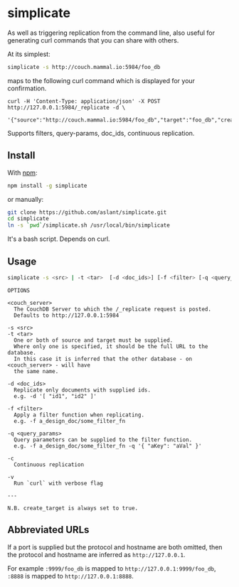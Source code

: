 # simplicate

As well as triggering replication from the command line, also useful for generating
curl commands that you can share with others.

At its simplest:

```bash
simplicate -s http://couch.mammal.io:5984/foo_db
```

maps to the following curl command which is displayed for your confirmation.

```
curl -H 'Content-Type: application/json' -X POST http://127.0.0.1:5984/_replicate -d \
  '{"source":"http://couch.mammal.io:5984/foo_db","target":"foo_db","create_target":true}'
```

Supports filters, query-params, doc_ids, continuous replication.

## Install

With [npm](//npmjs.org):

```sh
npm install -g simplicate
```

or manually:

```sh
git clone https://github.com/aslant/simplicate.git
cd simplicate
ln -s `pwd`/simplicate.sh /usr/local/bin/simplicate
```

It's a bash script. Depends on curl.

## Usage

```bash
simplicate -s <src> | -t <tar>  [-d <doc_ids>] [-f <filter> [-q <query_params>]] [-c] [-v] [<couch_server>]
```

```
OPTIONS

<couch_server>
  The CouchDB Server to which the /_replicate request is posted.
  Defaults to http://127.0.0.1:5984

-s <src>
-t <tar>
  One or both of source and target must be supplied.
  Where only one is specified, it should be the full URL to the database.
  In this case it is inferred that the other database - on <couch_server> - will have
  the same name.

-d <doc_ids>
  Replicate only documents with supplied ids.
  e.g. -d '[ "id1", "id2" ]'

-f <filter>
  Apply a filter function when replicating.
  e.g. -f a_design_doc/some_filter_fn

-q <query_params>
  Query parameters can be supplied to the filter function.
  e.g. -f a_design_doc/some_filter_fn -q '{ "aKey": "aVal" }'

-c
  Continuous replication

-v
  Run `curl` with verbose flag

---

N.B. create_target is always set to true.
```

## Abbreviated URLs

If a port is supplied but the protocol and hostname are both omitted, then the protocol and hostname are inferred as `http://127.0.0.1`.

For example `:9999/foo_db` is mapped to `http://127.0.0.1:9999/foo_db`, `:8888` is mapped to `http://127.0.0.1:8888`.
